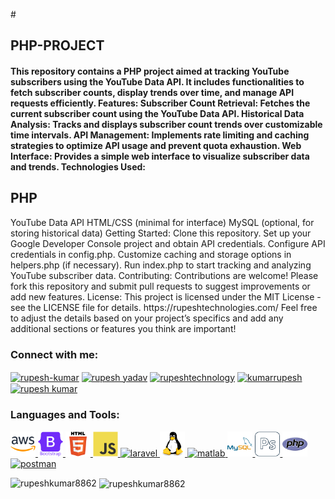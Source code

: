 #<h2> PHP-PROJECT</h2>
<h4>This repository contains a PHP project aimed at tracking YouTube subscribers using the YouTube Data API. It includes functionalities to fetch subscriber counts, display trends over time, and manage API requests efficiently.
Features:
Subscriber Count Retrieval: Fetches the current subscriber count using the YouTube Data API.
Historical Data Analysis: Tracks and displays subscriber count trends over customizable time intervals.
API Management: Implements rate limiting and caching strategies to optimize API usage and prevent quota exhaustion.
Web Interface: Provides a simple web interface to visualize subscriber data and trends.
Technologies Used:</h4>
<h2>PHP</h2>
YouTube Data API
HTML/CSS (minimal for interface)
MySQL (optional, for storing historical data)
Getting Started:
Clone this repository.
Set up your Google Developer Console project and obtain API credentials.
Configure API credentials in config.php.
Customize caching and storage options in helpers.php (if necessary).
Run index.php to start tracking and analyzing YouTube subscriber data.
Contributing:
Contributions are welcome! Please fork this repository and submit pull requests to suggest improvements or add new features.
License:
This project is licensed under the MIT License - see the LICENSE file for details. https://rupeshtechnologies.com/
Feel free to adjust the details based on your project’s specifics and add any additional sections or features you think are important!
<h3 align="left">Connect with me:</h3>
<p align="left">
<a href="https://linkedin.com/in/rupesh-kumar" target="blank"><img align="center" src="https://raw.githubusercontent.com/rahuldkjain/github-profile-readme-generator/master/src/images/icons/Social/linked-in-alt.svg" alt="rupesh-kumar" height="30" width="40" /></a>
<a href="https://fb.com/rupesh yadav" target="blank"><img align="center" src="https://raw.githubusercontent.com/rahuldkjain/github-profile-readme-generator/master/src/images/icons/Social/facebook.svg" alt="rupesh yadav" height="30" width="40" /></a>
<a href="https://instagram.com/rupeshtechnology" target="blank"><img align="center" src="https://raw.githubusercontent.com/rahuldkjain/github-profile-readme-generator/master/src/images/icons/Social/instagram.svg" alt="rupeshtechnology" height="30" width="40" /></a>
<a href="https://www.leetcode.com/kumarrupesh" target="blank"><img align="center" src="https://raw.githubusercontent.com/rahuldkjain/github-profile-readme-generator/master/src/images/icons/Social/leet-code.svg" alt="kumarrupesh" height="30" width="40" /></a>
<a href="https://www.hackerearth.com/rupesh kumar" target="blank"><img align="center" src="https://raw.githubusercontent.com/rahuldkjain/github-profile-readme-generator/master/src/images/icons/Social/hackerearth.svg" alt="rupesh kumar" height="30" width="40" /></a>
</p>

<h3 align="left">Languages and Tools:</h3>
<p align="left"> <a href="https://aws.amazon.com" target="_blank" rel="noreferrer"> <img src="https://raw.githubusercontent.com/devicons/devicon/master/icons/amazonwebservices/amazonwebservices-original-wordmark.svg" alt="aws" width="40" height="40"/> </a> <a href="https://getbootstrap.com" target="_blank" rel="noreferrer"> <img src="https://raw.githubusercontent.com/devicons/devicon/master/icons/bootstrap/bootstrap-plain-wordmark.svg" alt="bootstrap" width="40" height="40"/> </a> <a href="https://www.w3.org/html/" target="_blank" rel="noreferrer"> <img src="https://raw.githubusercontent.com/devicons/devicon/master/icons/html5/html5-original-wordmark.svg" alt="html5" width="40" height="40"/> </a> <a href="https://developer.mozilla.org/en-US/docs/Web/JavaScript" target="_blank" rel="noreferrer"> <img src="https://raw.githubusercontent.com/devicons/devicon/master/icons/javascript/javascript-original.svg" alt="javascript" width="40" height="40"/> </a> <a href="https://laravel.com/" target="_blank" rel="noreferrer"> 
<img src="https://laravel.com/img/logotype.min.svg" alt="laravel" width="40" height="40"/> </a> <a href="https://www.linux.org/" target="_blank" rel="noreferrer"> <img src="https://raw.githubusercontent.com/devicons/devicon/master/icons/linux/linux-original.svg" alt="linux" width="40" height="40"/> </a> 
  <a href="https://www.mathworks.com/" target="_blank" rel="noreferrer"> <img src="https://upload.wikimedia.org/wikipedia/commons/2/21/Matlab_Logo.png" alt="matlab" width="40" height="40"/> </a> <a href="https://www.mysql.com/" target="_blank" rel="noreferrer"> <img src="https://raw.githubusercontent.com/devicons/devicon/master/icons/mysql/mysql-original-wordmark.svg" alt="mysql" width="40" height="40"/> </a> <a href="https://www.photoshop.com/en" target="_blank" rel="noreferrer"> <img src="https://raw.githubusercontent.com/devicons/devicon/master/icons/photoshop/photoshop-line.svg" alt="photoshop" width="40" height="40"/> </a> <a href="https://www.php.net" target="_blank" rel="noreferrer"> <img src="https://raw.githubusercontent.com/devicons/devicon/master/icons/php/php-original.svg" alt="php" width="40" height="40"/> </a> <a href="https://postman.com" target="_blank" rel="noreferrer"> <img src="https://www.vectorlogo.zone/logos/getpostman/getpostman-icon.svg" alt="postman" width="40" height="40"/> </a> </p>

<p><img align="left" src="https://github-readme-stats.vercel.app/api/top-langs?username=rupeshkumar8862&show_icons=true&locale=en&layout=compact" alt="rupeshkumar8862" /></p>

<p>&nbsp;<img align="center" src="https://github-readme-stats.vercel.app/api?username=rupeshkumar8862&show_icons=true&locale=en" alt="rupeshkumar8862" /></p>





